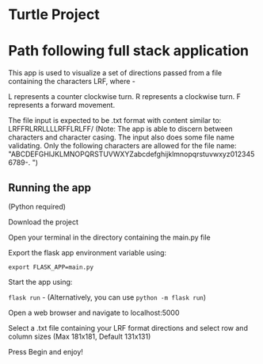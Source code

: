 # Turtle Project

<h1>Path following full stack application</h1>

This app is used to visualize a set of directions passed from a file containing the characters LRF, where - 

L represents a counter clockwise turn.
R represents a clockwise turn.
F represents a forward movement.

The file input is expected to be .txt format with content similar to: LRFFRLRRLLLLRFFLRLFF/
(Note: The app is able to discern between characters and character casing. The input also does some file name validating. Only the following characters are allowed for the file name: "ABCDEFGHIJKLMNOPQRSTUVWXYZabcdefghijklmnopqrstuvwxyz0123456789-. ")

<h2>Running the app</h2>

(Python required)

Download the project

Open your terminal in the directory containing the main.py file

Export the flask app environment variable using:

`export FLASK_APP=main.py`

Start the app using:

`flask run` - (Alternatively, you can use `python -m flask run`)

Open a web browser and navigate to localhost:5000

Select a .txt file containing your LRF format directions and select row and column sizes (Max 181x181, Default 131x131)

Press Begin and enjoy!
